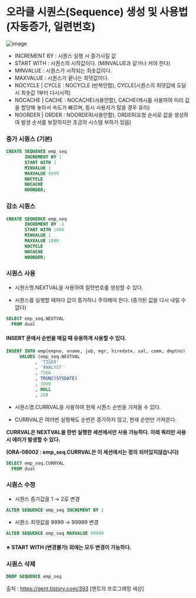<h1> 오라클 시퀀스(Sequence) 생성 및 사용법 (자동증가, 일련번호) </h1>

![image](https://user-images.githubusercontent.com/74536458/186802288-c670e147-2ea5-494a-af78-1e68fca830d0.png)

- INCREMENT BY : 시퀀스 실행 시 증가시킬 값
- START WITH : 시퀀스의 시작값이다. (MINVALUE과 같거나 커야 한다)
- MINVALUE : 시퀀스가 시작되는 최솟값이다.
- MAXVALUE : 시퀀스가 끝나는 최댓값이다.
- NOCYCLE | CYCLE : NOCYCLE (반복안함), CYCLE(시퀀스의 최댓값에 도달 시 최솟값 1부터 다시시작)
- NOCACHE | CACHE : NOCACHE(사용안함), CACHE(캐시를 사용하여 미리 값을 할당해 놓아서 속도가 빠르며, 동시 사용자가 많을 경우 유리)
- NOORDER | ORDER : NOORDER(사용안함), ORDER(요청 순서로 값을 생성하여 발생 순서를 보장하지만 조금의 시스템 부하가 있음)

<h3> 증가 시퀀스 (기본) </h3>

```sql
CREATE SEQUENCE emp_seq
       INCREMENT BY 1
       START WITH 1
       MINVALUE 1
       MAXVALUE 9999
       NOCYCLE
       NOCACHE
       NOORDER;
```

<h3> 감소 시퀀스 </h3>

```sql
CREATE SEQUENCE emp_seq
       INCREMENT BY -1
       START WITH 1000
       MINVALUE 1
       MAXVALUE 1000
       NOCYCLE
       NOCACHE
       NOORDER;
```

<h3> 시퀀스 사용 </h3>

- 시퀀스명.NEXTVAL을 사용하여 일련번호를 생성할 수 있다.

- 시퀀스를 실행할 때마다 값이 증가하니 주의해야 한다. (증가된 값을 다시 내릴 수 없다)

```sql
SELECT emp_seq.NEXTVAL
  FROM dual
```

<h4> INSERT 문에서 순번을 매길 때 유용하게 사용할 수 있다. </h4>

```sql
INSERT INTO emp(empno, ename, job, mgr, hiredate, sal, comm, deptno)
     VALUES (emp_seq.NEXTVAL
           , 'TIGER'
           , 'ANALYST'
           , 7566
           , TRUNC(SYSDATE)
           , 3000
           , NULL
           , 20)
```

- 시퀀스명.CURRVAL을 사용하여 현재 시퀀스 순번을 가져올 수 있다.

- CURRVAL은 여러번 실행해도 순번은 증가하지 않고, 현재 순번만 가져온다.

<b> CURRVAL은 NEXTVAL을 한번 실행한 세션에서만 사용 가능하다. 아래 쿼리만 사용 시 에러가 발생할 수 있다.</b>

<b> (ORA-08002 : emp_seq.CURRVAL은 이 세션에서는 정의 되어있지않습니다) </b>

```sql
SELECT emp_seq.CURRVAL
  FROM dual
```

<h3> 시퀀스 수정 </h3>

- 시퀀스 증가값을 1 → 2로 변경

```sql
ALTER SEQUENCE emp_seq INCREMENT BY 2
```

- 시퀀스 최댓값을 9999 → 99999 변경

```sql
ALTER SEQUENCE emp_seq MAXVALUE 99999
```

<h4> ※ START WITH (변경불가) 외에는 모두 변경이 가능하다.</h4>

<h3> 시퀀스 삭제 </h3>

```sql
DROP SEQUENCE emp_seq
```


출처 : https://gent.tistory.com/393 [젠트의 프로그래밍 세상]
